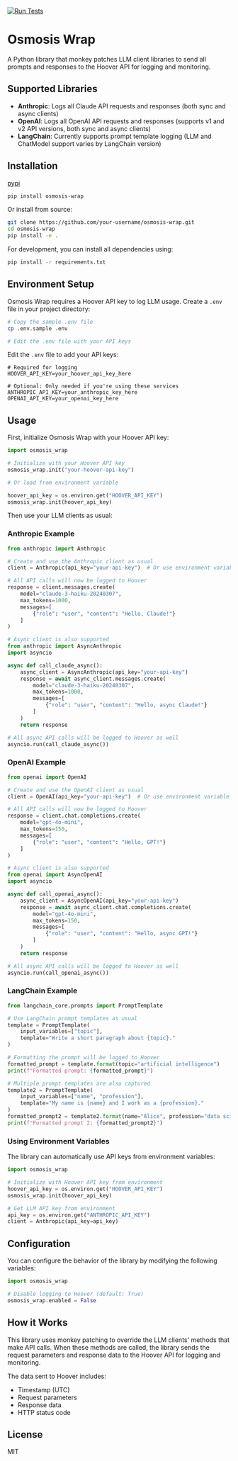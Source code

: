 [![Run Tests](https://github.com/Gulp-AI/osmosis-wrap/actions/workflows/test.yml/badge.svg)](https://github.com/Gulp-AI/osmosis-wrap/actions/workflows/test.yml)

# Osmosis Wrap

A Python library that monkey patches LLM client libraries to send all prompts and responses to the Hoover API for logging and monitoring.

## Supported Libraries

- **Anthropic**: Logs all Claude API requests and responses (both sync and async clients)
- **OpenAI**: Logs all OpenAI API requests and responses (supports v1 and v2 API versions, both sync and async clients)
- **LangChain**: Currently supports prompt template logging (LLM and ChatModel support varies by LangChain version)

## Installation

[pypi](https://pypi.org/project/osmosis-wrap/)

```bash
pip install osmosis-wrap
```

Or install from source:

```bash
git clone https://github.com/your-username/osmosis-wrap.git
cd osmosis-wrap
pip install -e .
```

For development, you can install all dependencies using:

```bash
pip install -r requirements.txt
```

## Environment Setup

Osmosis Wrap requires a Hoover API key to log LLM usage. Create a `.env` file in your project directory:

```bash
# Copy the sample .env file
cp .env.sample .env

# Edit the .env file with your API keys
```

Edit the `.env` file to add your API keys:

```
# Required for logging
HOOVER_API_KEY=your_hoover_api_key_here

# Optional: Only needed if you're using these services
ANTHROPIC_API_KEY=your_anthropic_key_here
OPENAI_API_KEY=your_openai_key_here
```

## Usage

First, initialize Osmosis Wrap with your Hoover API key:

```python
import osmosis_wrap

# Initialize with your Hoover API key
osmosis_wrap.init("your-hoover-api-key")

# Or load from environment variable

hoover_api_key = os.environ.get("HOOVER_API_KEY")
osmosis_wrap.init(hoover_api_key)
```

Then use your LLM clients as usual:

### Anthropic Example

```python
from anthropic import Anthropic

# Create and use the Anthropic client as usual
client = Anthropic(api_key="your-api-key")  # Or use environment variable

# All API calls will now be logged to Hoover
response = client.messages.create(
    model="claude-3-haiku-20240307",
    max_tokens=1000,
    messages=[
        {"role": "user", "content": "Hello, Claude!"}
    ]
)

# Async client is also supported
from anthropic import AsyncAnthropic
import asyncio

async def call_claude_async():
    async_client = AsyncAnthropic(api_key="your-api-key")
    response = await async_client.messages.create(
        model="claude-3-haiku-20240307",
        max_tokens=1000,
        messages=[
            {"role": "user", "content": "Hello, async Claude!"}
        ]
    )
    return response

# All async API calls will be logged to Hoover as well
asyncio.run(call_claude_async())
```

### OpenAI Example

```python
from openai import OpenAI

# Create and use the OpenAI client as usual
client = OpenAI(api_key="your-api-key")  # Or use environment variable

# All API calls will now be logged to Hoover
response = client.chat.completions.create(
    model="gpt-4o-mini",
    max_tokens=150,
    messages=[
        {"role": "user", "content": "Hello, GPT!"}
    ]
)

# Async client is also supported
from openai import AsyncOpenAI
import asyncio

async def call_openai_async():
    async_client = AsyncOpenAI(api_key="your-api-key")
    response = await async_client.chat.completions.create(
        model="gpt-4o-mini",
        max_tokens=150,
        messages=[
            {"role": "user", "content": "Hello, async GPT!"}
        ]
    )
    return response

# All async API calls will be logged to Hoover as well
asyncio.run(call_openai_async())
```

### LangChain Example

```python
from langchain_core.prompts import PromptTemplate

# Use LangChain prompt templates as usual
template = PromptTemplate(
    input_variables=["topic"],
    template="Write a short paragraph about {topic}."
)

# Formatting the prompt will be logged to Hoover
formatted_prompt = template.format(topic="artificial intelligence")
print(f"Formatted prompt: {formatted_prompt}")

# Multiple prompt templates are also captured
template2 = PromptTemplate(
    input_variables=["name", "profession"],
    template="My name is {name} and I work as a {profession}."
)
formatted_prompt2 = template2.format(name="Alice", profession="data scientist")
print(f"Formatted prompt 2: {formatted_prompt2}")
```

### Using Environment Variables

The library can automatically use API keys from environment variables:

```python
import osmosis_wrap

# Initialize with Hoover API key from environment
hoover_api_key = os.environ.get("HOOVER_API_KEY")
osmosis_wrap.init(hoover_api_key)

# Get LLM API key from environment
api_key = os.environ.get("ANTHROPIC_API_KEY")
client = Anthropic(api_key=api_key)
```

## Configuration

You can configure the behavior of the library by modifying the following variables:

```python
import osmosis_wrap

# Disable logging to Hoover (default: True)
osmosis_wrap.enabled = False
```

## How it Works

This library uses monkey patching to override the LLM clients' methods that make API calls. When these methods are called, the library sends the request parameters and response data to the Hoover API for logging and monitoring.

The data sent to Hoover includes:
- Timestamp (UTC)
- Request parameters
- Response data
- HTTP status code

## License

MIT 
